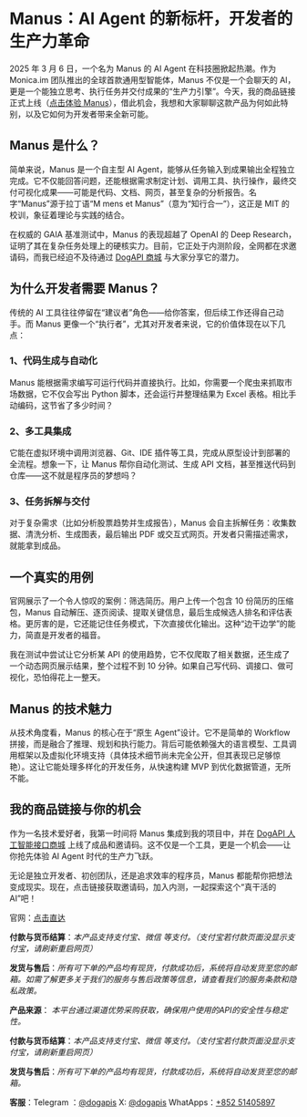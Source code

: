 # Manus：AI Agent 的新标杆，开发者的生产力革命

2025 年 3 月 6 日，一个名为 Manus 的 AI Agent 在科技圈掀起热潮。作为 Monica.im 团队推出的全球首款通用型智能体，Manus 不仅是一个会聊天的 AI，更是一个能独立思考、执行任务并交付成果的“生产力引擎”。今天，我的商品链接正式上线（[点击体验 Manus](https://dogapi.ai/product/manus-ai-成品-邀请码dogapi人工智能接口商城/)），借此机会，我想和大家聊聊这款产品为何如此特别，以及它如何为开发者带来全新可能。

## Manus 是什么？

简单来说，Manus 是一个自主型 AI Agent，能够从任务输入到成果输出全程独立完成。它不仅能回答问题，还能根据需求制定计划、调用工具、执行操作，最终交付可视化成果——可能是代码、文档、网页，甚至复杂的分析报告。名字“Manus”源于拉丁语“M mens et Manus”（意为“知行合一”），这正是 MIT 的校训，象征着理论与实践的结合。

在权威的 GAIA 基准测试中，Manus 的表现超越了 OpenAI 的 Deep Research，证明了其在复杂任务处理上的硬核实力。目前，它正处于内测阶段，全网都在求邀请码，而我已经迫不及待通过 [DogAPI 商城](https://dogapi.ai/product/manus-ai-成品-邀请码dogapi人工智能接口商城/) 与大家分享它的潜力。

## 为什么开发者需要 Manus？

传统的 AI 工具往往停留在“建议者”角色——给你答案，但后续工作还得自己动手。而 Manus 更像一个“执行者”，尤其对开发者来说，它的价值体现在以下几点：

### 1、代码生成与自动化

Manus 能根据需求编写可运行代码并直接执行。比如，你需要一个爬虫来抓取市场数据，它不仅会写出 Python 脚本，还会运行并整理结果为 Excel 表格。相比手动编码，这节省了多少时间？

### 2、多工具集成

它能在虚拟环境中调用浏览器、Git、IDE 插件等工具，完成从原型设计到部署的全流程。想象一下，让 Manus 帮你自动化测试、生成 API 文档，甚至推送代码到仓库——这不就是程序员的梦想吗？

### 3、任务拆解与交付

对于复杂需求（比如分析股票趋势并生成报告），Manus 会自主拆解任务：收集数据、清洗分析、生成图表，最后输出 PDF 或交互式网页。开发者只需描述需求，就能拿到成品。

## 一个真实的用例

官网展示了一个令人惊叹的案例：筛选简历。用户上传一个包含 10 份简历的压缩包，Manus 自动解压、逐页阅读、提取关键信息，最后生成候选人排名和评估表格。更厉害的是，它还能记住任务模式，下次直接优化输出。这种“边干边学”的能力，简直是开发者的福音。

我在测试中尝试让它分析某 API 的使用趋势，它不仅爬取了相关数据，还生成了一个动态网页展示结果，整个过程不到 10 分钟。如果自己写代码、调接口、做可视化，恐怕得花上一整天。

## Manus 的技术魅力

从技术角度看，Manus 的核心在于“原生 Agent”设计。它不是简单的 Workflow 拼接，而是融合了推理、规划和执行能力。背后可能依赖强大的语言模型、工具调用框架以及虚拟化环境支持（具体技术细节尚未完全公开，但其表现已足够惊艳）。这让它能处理多样化的开发任务，从快速构建 MVP 到优化数据管道，无所不能。

## 我的商品链接与你的机会

作为一名技术爱好者，我第一时间将 Manus 集成到我的项目中，并在 [DogAPI 人工智能接口商城](https://dogapi.ai/product/manus-ai-成品-邀请码dogapi人工智能接口商城/) 上线了成品和邀请码。这不仅是一个工具，更是一个机会——让你抢先体验 AI Agent 时代的生产力飞跃。

无论是独立开发者、初创团队，还是追求效率的程序员，Manus 都能帮你把想法变成现实。现在，点击链接获取邀请码，加入内测，一起探索这个“真干活的 AI”吧！

官网：[点击直达](https://www.dogapi.ai)

**付款与货币结算**：*本产品支持支付宝、微信 等支付。（支付宝若付款页面没显示支付宝，请刷新重启网页）*

**发货与售后**：*所有可下单的产品均有现货，付款成功后，系统将自动发货至您的邮箱。如需了解更多关于我们的服务与售后政策等信息，请查看我们的服务条款和隐私政策。*

**产品来源**： *本平台通过渠道优势采购获取，确保用户使用的API的安全性与稳定性。*

**付款与货币结算**：*本产品支持支付宝、微信 等支付。（支付宝若付款页面没显示支付宝，请刷新重启网页）*

**发货与售后**：*所有可下单的产品均有现货，付款成功后，系统将自动发货至您的邮箱。*

**客服**：Telegram ：[@dogapis](https://t.me/dogapis)     X: [@dogapis](https://x.com/Dogapis)        WhatApps：[+852 51405897](https://wa.me/85251405897)
